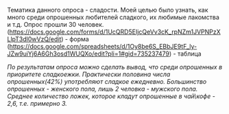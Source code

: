 Тематика данного опроса - сладости. Моей целью было узнать, как много среди опрошенных любителей сладкого, их любимые лакомства и т.д. Опрос прошли 30 человек. 
(https://docs.google.com/forms/d/1UcQRD5EIjcQeVv3cK_rpNZm1JVPNPzXLlpT3dl0wVzQ/edit) - форма
(https://docs.google.com/spreadsheets/d/1Oy8be6S_EBbJE9tF_ly-JZw9uiYj6A6Gh3osd1WUQXo/edit?pli=1#gid=735237479) - таблица

*По результатам опроса можно сделать вывод, что среди опрошенных в приоритете сладкоежки. Практически половина числа опрошенных(42%) употребляют сладкое ежедневно. Большинство опрошенных - женского пола, лишь 2 человка - мужского пола. Среднее количество ложек, которое кладут опрошенные в чай\кофе - 2,6, т.е. примерно 3.*
